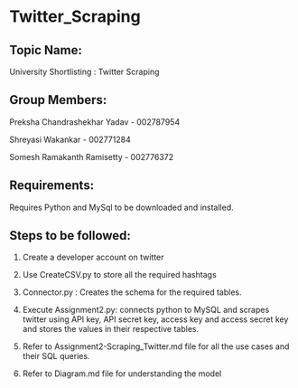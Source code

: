 # Twitter_Scraping

## Topic Name:

University Shortlisting : Twitter Scraping

## Group Members:
Preksha Chandrashekhar Yadav - 002787954

Shreyasi Wakankar - 002771284

Somesh Ramakanth Ramisetty - 002776372


## Requirements:

Requires Python and MySql to be downloaded and installed.

## Steps to be followed: 
1. Create a developer account on twitter

2. Use CreateCSV.py to store all the required hashtags
3. Connector.py : Creates the schema for the required tables.
4. Execute Assignment2.py: connects python to MySQL and scrapes twitter using API key, API secret key, access key and access secret key and stores the values in their respective tables.
5. Refer to Assignment2-Scraping_Twitter.md file for all the use cases and their SQL queries. 
6. Refer to Diagram.md file for understanding the model

